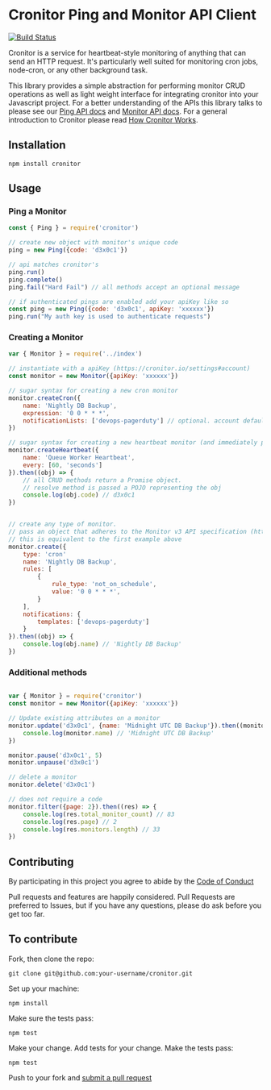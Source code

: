 # Cronitor Ping and Monitor API Client

[![Build Status](https://travis-ci.org/cronitorio/cronitor-js.svg?branch=master)](https://travis-ci.org/cronitorio/cronitor-js)

Cronitor is a service for heartbeat-style monitoring of anything that can send an HTTP request. It's particularly well suited for monitoring cron jobs, node-cron, or any other background task.

This library provides a simple abstraction for performing monitor CRUD operations as well as light weight interface for integrating cronitor into your Javascript project. For a better understanding of the APIs this library talks to please see our [Ping API docs](https://cronitor.io/docs/ping-api) and [Monitor API docs](https://cronitor.io/docs/monitor-api). For a general introduction to Cronitor please read [How Cronitor Works](https://cronitor.io/docs/how-cronitor-works).

## Installation

`npm install cronitor`

## Usage

### Ping a Monitor
```javascript
const { Ping } = require('cronitor')

// create new object with monitor's unique code
ping = new Ping({code: 'd3x0c1'})

// api matches cronitor's
ping.run()
ping.complete()
ping.fail("Hard Fail") // all methods accept an optional message

// if authenticated pings are enabled add your apiKey like so
const ping = new Ping({code: 'd3x0c1', apiKey: 'xxxxxx'})
ping.run("My auth key is used to authenticate requests")
```

### Creating a Monitor

```javascript
var { Monitor } = require('../index')

// instantiate with a apiKey (https://cronitor.io/settings#account)
const monitor = new Monitor({apiKey: 'xxxxxx'})

// sugar syntax for creating a new cron monitor
monitor.createCron({
    name: 'Nightly DB Backup',
    expression: '0 0 * * *',
    notificationLists: ['devops-pagerduty'] // optional. account default will be used if omitted.
})

// sugar syntax for creating a new heartbeat monitor (and immediately pinging it)
monitor.createHeartbeat({
    name: 'Queue Worker Heartbeat',
    every: [60, 'seconds']
}).then((obj) => {
    // all CRUD methods return a Promise object.
    // resolve method is passed a POJO representing the obj
    console.log(obj.code) // d3x0c1
})


// create any type of monitor.
// pass an object that adheres to the Monitor v3 API specification (https://cronitor.io/docs/monitor-api)
// this is equivalent to the first example above
monitor.create({
    type: 'cron'
    name: 'Nightly DB Backup',
    rules: [
        {
            rule_type: 'not_on_schedule',
            value: '0 0 * * *',
        }
    ],
    notifications: {
        templates: ['devops-pagerduty']
    }
}).then((obj) => {
    console.log(obj.name) // 'Nightly DB Backup'
})

```

### Additional methods

```javascript

var { Monitor } = require('cronitor')
const monitor = new Monitor({apiKey: 'xxxxxx'})

// Update existing attributes on a monitor
monitor.update('d3x0c1', {name: 'Midnight UTC DB Backup'}).then((monitor) => {
    console.log(monitor.name) // 'Midnight UTC DB Backup'
})

monitor.pause('d3x0c1', 5)
monitor.unpause('d3x0c1')

// delete a monitor
monitor.delete('d3x0c1')

// does not require a code
monitor.filter({page: 2}).then((res) => {
    console.log(res.total_monitor_count) // 83
    console.log(res.page) // 2
    console.log(res.monitors.length) // 33
})

```


## Contributing

By participating in this project you agree to abide by the [Code of Conduct](http://contributor-covenant.org/version/1/3/0/)

Pull requests and features are happily considered.  Pull Requests are preferred to Issues, but if you have any questions, please do ask before you get too far.

## To contribute

Fork, then clone the repo:

    git clone git@github.com:your-username/cronitor.git

Set up your machine:

    npm install

Make sure the tests pass:

    npm test

Make your change. Add tests for your change. Make the tests pass:

    npm test


Push to your fork and [submit a pull request]( https://github.com/cronitorio/cronitor-js/compare/)

